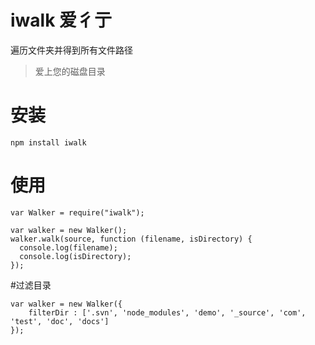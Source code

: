 iwalk 爱彳亍
=========
遍历文件夹并得到所有文件路径

> 爱上您的磁盘目录

# 安装

```
npm install iwalk
```
# 使用

```
var Walker = require("iwalk");

var walker = new Walker();
walker.walk(source, function (filename, isDirectory) {
  console.log(filename);
  console.log(isDirectory);
});

```
#过滤目录

```
var walker = new Walker({
    filterDir : ['.svn', 'node_modules', 'demo', '_source', 'com', 'test', 'doc', 'docs']
});

```